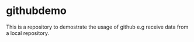 # githubdemo
This is a repository to demostrate the usage of github e.g receive data from a local repository.
